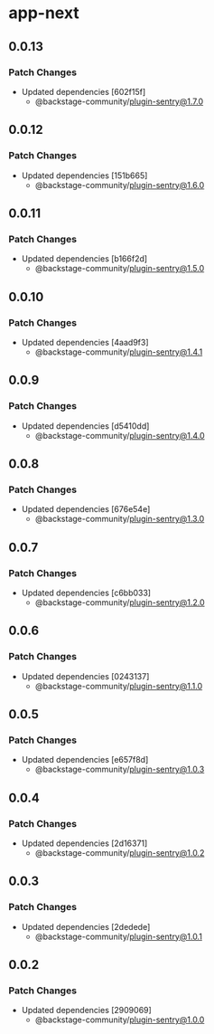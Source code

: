 # app-next

## 0.0.13

### Patch Changes

- Updated dependencies [602f15f]
  - @backstage-community/plugin-sentry@1.7.0

## 0.0.12

### Patch Changes

- Updated dependencies [151b665]
  - @backstage-community/plugin-sentry@1.6.0

## 0.0.11

### Patch Changes

- Updated dependencies [b166f2d]
  - @backstage-community/plugin-sentry@1.5.0

## 0.0.10

### Patch Changes

- Updated dependencies [4aad9f3]
  - @backstage-community/plugin-sentry@1.4.1

## 0.0.9

### Patch Changes

- Updated dependencies [d5410dd]
  - @backstage-community/plugin-sentry@1.4.0

## 0.0.8

### Patch Changes

- Updated dependencies [676e54e]
  - @backstage-community/plugin-sentry@1.3.0

## 0.0.7

### Patch Changes

- Updated dependencies [c6bb033]
  - @backstage-community/plugin-sentry@1.2.0

## 0.0.6

### Patch Changes

- Updated dependencies [0243137]
  - @backstage-community/plugin-sentry@1.1.0

## 0.0.5

### Patch Changes

- Updated dependencies [e657f8d]
  - @backstage-community/plugin-sentry@1.0.3

## 0.0.4

### Patch Changes

- Updated dependencies [2d16371]
  - @backstage-community/plugin-sentry@1.0.2

## 0.0.3

### Patch Changes

- Updated dependencies [2dedede]
  - @backstage-community/plugin-sentry@1.0.1

## 0.0.2

### Patch Changes

- Updated dependencies [2909069]
  - @backstage-community/plugin-sentry@1.0.0
